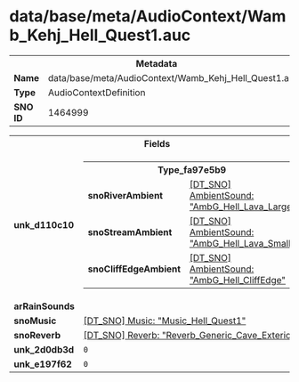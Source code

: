 <h1>data/base/meta/AudioContext/Wamb_Kehj_Hell_Quest1.auc</h1><table><tr><th colspan="100%">Metadata</th></tr><tr><td><b>Name</b></td><td>data/base/meta/AudioContext/Wamb_Kehj_Hell_Quest1.auc</td></tr><tr><td><b>Type</b></td><td>AudioContextDefinition</td></tr><tr><td><b>SNO ID</b></td><td>1464999</td></tr></table>

<table><tr><th colspan="100%">Fields</th></tr><tr><td><b>unk_d110c10</b></td><td><table><tr><th colspan="100%">Type_fa97e5b9</th></tr><tr><td><b>snoRiverAmbient</b></td><td><a href="..\AmbientSound\AmbG_Hell_Lava_Large.ams">[DT_SNO] AmbientSound: "AmbG_Hell_Lava_Large"</a></td></tr><tr><td><b>snoStreamAmbient</b></td><td><a href="..\AmbientSound\AmbG_Hell_Lava_Small.ams">[DT_SNO] AmbientSound: "AmbG_Hell_Lava_Small"</a></td></tr><tr><td><b>snoCliffEdgeAmbient</b></td><td><a href="..\AmbientSound\AmbG_Hell_CliffEdge.ams">[DT_SNO] AmbientSound: "AmbG_Hell_CliffEdge"</a></td></tr></table>

</td></tr><tr><td><b>arRainSounds</b></td><td></td></tr><tr><td><b>snoMusic</b></td><td><a href="..\Music\Music_Hell_Quest1.mus">[DT_SNO] Music: "Music_Hell_Quest1"</a></td></tr><tr><td><b>snoReverb</b></td><td><a href="..\Reverb\Reverb_Generic_Cave_Exterior.rev">[DT_SNO] Reverb: "Reverb_Generic_Cave_Exterior"</a></td></tr><tr><td><b>unk_2d0db3d</b></td><td><code>0</code></td></tr><tr><td><b>unk_e197f62</b></td><td><code>0</code></td></tr></table>

